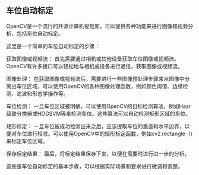 ## 车位自动标定
OpenCV是一个流行的开源计算机视觉库，可以提供各种功能来进行图像和视频分析，包括车位自动标定。

这里是一个简单的车位自动标定的步骤：

获取图像或视频流： 首先需要通过相机或其他设备获取车位图像或视频流。OpenCV有许多接口可以轻松地与相机或设备进行通信，获取图像或视频流。

图像处理： 在获取图像或视频流后，需要进行一些图像预处理步骤来从图像中分离出车位区域，可以使用OpenCV的各种图像处理函数，例如颜色阈值、边缘检测、滤波和形态学操作等。

车位检测： 一旦车位区域被明确，可以使用OpenCV的目标检测算法，例如Haar级联分类器或HOGSVM等来检测车位。这些算法可以自动检测矩形区域的车位。

矩形标定： 一旦车位被成功检测出来之后，应该提取车位的垂直和水平边界，以便对车位进行校准。可以使用OpenCV中的矩形标定函数，例如cv2.rectangle（）来标定车位区域。

保存标定结果： 最后，将标定结果保存下来，以便在需要时进行进一步的分析。

这些是车位自动标定的基本步骤，可以根据实际场景和要求进行微调和调整。